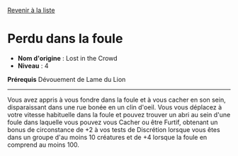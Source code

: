 [Revenir à la liste](list.md)

# Perdu dans la foule

 * **Nom d'origine** : Lost in the Crowd
 * **Niveau** : 4


<p><span id="ctl00_MainContent_DetailedOutput"><strong>Prérequis</strong> Dévouement de Lame du Lion<br></span></p>
<hr>
<p>Vous avez appris à vous fondre dans la foule et à vous cacher en son sein, disparaissant dans une rue bonée en un clin d'oeil. Vous vous déplacez à votre vitesse habituelle dans la foule et pouvez trouver un abri au sein d'une foule dans laquelle vous pouvez vous Cacher ou être Furtif, obtenant un bonus de circonstance de +2 à vos tests de Discrétion lorsque vous êtes dans un groupe d'au moins 10 créatures et de +4 lorsque la foule en comprend au moins 100.&nbsp;</p>